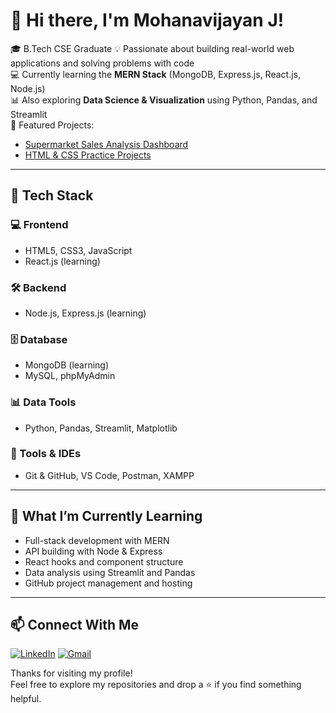 # 👋 Hi there, I'm Mohanavijayan J!

🎓 B.Tech CSE Graduate 
💡 Passionate about building real-world web applications and solving problems with code  
💻 Currently learning the **MERN Stack** (MongoDB, Express.js, React.js, Node.js)  
📊 Also exploring **Data Science & Visualization** using Python, Pandas, and Streamlit  
📁 Featured Projects:
- [Supermarket Sales Analysis Dashboard](https://github.com/Mohan30-7/Supermarket-Sales-Analysis)
- [HTML & CSS Practice Projects](https://github.com/Mohan30-7/html-css-practice)

---

## 🚀 Tech Stack

### 💻 Frontend
- HTML5, CSS3, JavaScript
- React.js (learning)

### 🛠️ Backend
- Node.js, Express.js (learning)

### 🗄️ Database
- MongoDB (learning)
- MySQL, phpMyAdmin

### 📊 Data Tools
- Python, Pandas, Streamlit, Matplotlib

### 🧰 Tools & IDEs
- Git & GitHub, VS Code, Postman, XAMPP

---

## 🌱 What I’m Currently Learning

- Full-stack development with MERN
- API building with Node & Express
- React hooks and component structure
- Data analysis using Streamlit and Pandas
- GitHub project management and hosting

---

## 📫 Connect With Me
[![LinkedIn](https://img.shields.io/badge/-LinkedIn-0A66C2?style=for-the-badge&logo=linkedin&logoColor=white)](https://linkedin.com/in/mohanavijayan-j-11328933b)
[![Gmail](https://img.shields.io/badge/Gmail-Email-red?style=for-the-badge&logo=gmail&logoColor=white)](mailto:Mohanavijayanj@gmail.com)

Thanks for visiting my profile!  
Feel free to explore my repositories and drop a ⭐ if you find something helpful.
